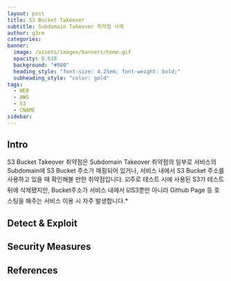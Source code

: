 ```yaml
---
layout: post
title: S3 Bucket Takeover
subtitle: Subdomain Takeover 취약점 사례
author: g3rm
categories: 
banner:
  image: /assets/images/banners/home.gif
  opacity: 0.618
  background: "#000"
  heading_style: "font-size: 4.25em; font-weight: bold;"
  subheading_style: "color: gold"
tags:
  - WEB
  - AWS
  - S3
  - CNAME
sidebar:
---
```



## Intro
S3 Bucket Takeover 취약점은 Subdomain Takeover 취약점의 일부로 서비스의 Subdomain에 S3 Bucket 주소가 매핑되어 있거나, 서비스 내에서 S3 Bucket 주소를 사용하고 있을 때 확인해볼 만한 취약점입니다. 
☑️주로 테스트 시에 사용된 S3가 테스트 뒤에 삭제됐지만, Bucket주소가 서비스 내에서
☑️S3뿐만 아니라 Github Page 등 호스팅을 해주는 서비스 이용 시 자주 발생합니다.*

## Detect & Exploit 

## Security Measures

## References
